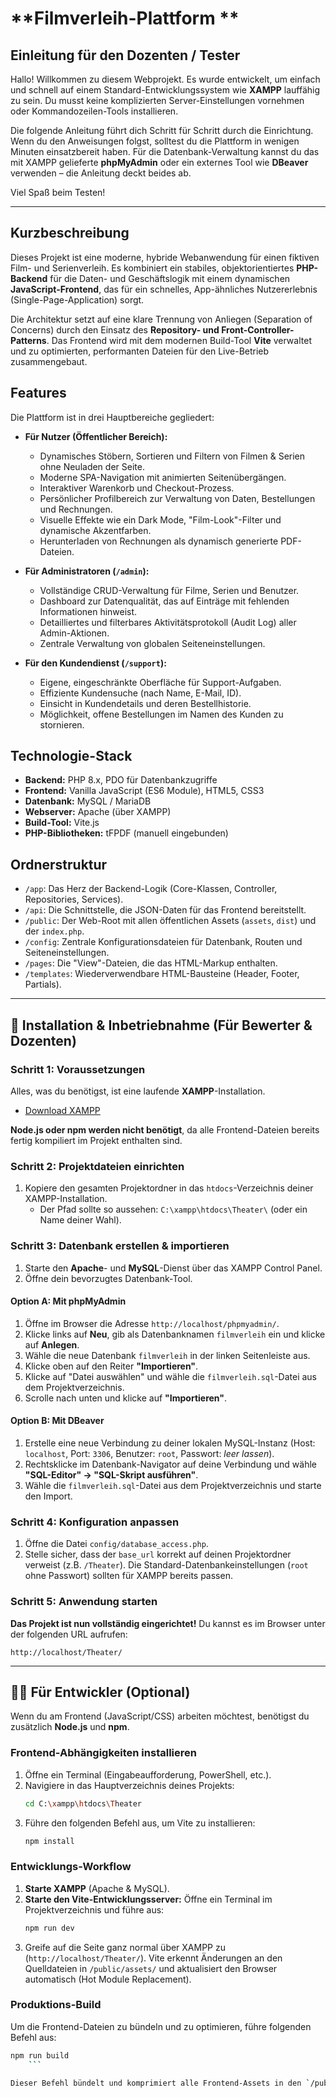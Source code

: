 # **Filmverleih-Plattform **

## Einleitung für den Dozenten / Tester

Hallo! Willkommen zu diesem Webprojekt. Es wurde entwickelt, um einfach und schnell auf einem Standard-Entwicklungssystem wie **XAMPP** lauffähig zu sein. Du musst keine komplizierten Server-Einstellungen vornehmen oder Kommandozeilen-Tools installieren.

Die folgende Anleitung führt dich Schritt für Schritt durch die Einrichtung. Wenn du den Anweisungen folgst, solltest du die Plattform in wenigen Minuten einsatzbereit haben. Für die Datenbank-Verwaltung kannst du das mit XAMPP gelieferte **phpMyAdmin** oder ein externes Tool wie **DBeaver** verwenden – die Anleitung deckt beides ab.

Viel Spaß beim Testen!

---

## Kurzbeschreibung

Dieses Projekt ist eine moderne, hybride Webanwendung für einen fiktiven Film- und Serienverleih. Es kombiniert ein stabiles, objektorientiertes **PHP-Backend** für die Daten- und Geschäftslogik mit einem dynamischen **JavaScript-Frontend**, das für ein schnelles, App-ähnliches Nutzererlebnis (Single-Page-Application) sorgt.

Die Architektur setzt auf eine klare Trennung von Anliegen (Separation of Concerns) durch den Einsatz des **Repository- und Front-Controller-Patterns**. Das Frontend wird mit dem modernen Build-Tool **Vite** verwaltet und zu optimierten, performanten Dateien für den Live-Betrieb zusammengebaut.

## Features

Die Plattform ist in drei Hauptbereiche gegliedert:

* **Für Nutzer (Öffentlicher Bereich):**
    * Dynamisches Stöbern, Sortieren und Filtern von Filmen & Serien ohne Neuladen der Seite.
    * Moderne SPA-Navigation mit animierten Seitenübergängen.
    * Interaktiver Warenkorb und Checkout-Prozess.
    * Persönlicher Profilbereich zur Verwaltung von Daten, Bestellungen und Rechnungen.
    * Visuelle Effekte wie ein Dark Mode, "Film-Look"-Filter und dynamische Akzentfarben.
    * Herunterladen von Rechnungen als dynamisch generierte PDF-Dateien.

* **Für Administratoren (`/admin`):**
    * Vollständige CRUD-Verwaltung für Filme, Serien und Benutzer.
    * Dashboard zur Datenqualität, das auf Einträge mit fehlenden Informationen hinweist.
    * Detailliertes und filterbares Aktivitätsprotokoll (Audit Log) aller Admin-Aktionen.
    * Zentrale Verwaltung von globalen Seiteneinstellungen.

* **Für den Kundendienst (`/support`):**
    * Eigene, eingeschränkte Oberfläche für Support-Aufgaben.
    * Effiziente Kundensuche (nach Name, E-Mail, ID).
    * Einsicht in Kundendetails und deren Bestellhistorie.
    * Möglichkeit, offene Bestellungen im Namen des Kunden zu stornieren.

## Technologie-Stack

* **Backend:** PHP 8.x, PDO für Datenbankzugriffe
* **Frontend:** Vanilla JavaScript (ES6 Module), HTML5, CSS3
* **Datenbank:** MySQL / MariaDB
* **Webserver:** Apache (über XAMPP)
* **Build-Tool:** Vite.js
* **PHP-Bibliotheken:** tFPDF (manuell eingebunden)

## Ordnerstruktur

* `/app`: Das Herz der Backend-Logik (Core-Klassen, Controller, Repositories, Services).
* `/api`: Die Schnittstelle, die JSON-Daten für das Frontend bereitstellt.
* `/public`: Der Web-Root mit allen öffentlichen Assets (`assets`, `dist`) und der `index.php`.
* `/config`: Zentrale Konfigurationsdateien für Datenbank, Routen und Seiteneinstellungen.
* `/pages`: Die "View"-Dateien, die das HTML-Markup enthalten.
* `/templates`: Wiederverwendbare HTML-Bausteine (Header, Footer, Partials).

---

## 🚀 Installation & Inbetriebnahme (Für Bewerter & Dozenten)

### Schritt 1: Voraussetzungen

Alles, was du benötigst, ist eine laufende **XAMPP**-Installation.
* [Download XAMPP](https://www.apachefriends.org/de/index.html)

**Node.js oder npm werden nicht benötigt**, da alle Frontend-Dateien bereits fertig kompiliert im Projekt enthalten sind.

### Schritt 2: Projektdateien einrichten

1.  Kopiere den gesamten Projektordner in das `htdocs`-Verzeichnis deiner XAMPP-Installation.
    * Der Pfad sollte so aussehen: `C:\xampp\htdocs\Theater\` (oder ein Name deiner Wahl).

### Schritt 3: Datenbank erstellen & importieren

1.  Starte den **Apache**- und **MySQL**-Dienst über das XAMPP Control Panel.
2.  Öffne dein bevorzugtes Datenbank-Tool.

#### **Option A: Mit phpMyAdmin**
1.  Öffne im Browser die Adresse `http://localhost/phpmyadmin/`.
2.  Klicke links auf **Neu**, gib als Datenbanknamen `filmverleih` ein und klicke auf **Anlegen**.
3.  Wähle die neue Datenbank `filmverleih` in der linken Seitenleiste aus.
4.  Klicke oben auf den Reiter **"Importieren"**.
5.  Klicke auf "Datei auswählen" und wähle die `filmverleih.sql`-Datei aus dem Projektverzeichnis.
6.  Scrolle nach unten und klicke auf **"Importieren"**.

#### **Option B: Mit DBeaver**
1.  Erstelle eine neue Verbindung zu deiner lokalen MySQL-Instanz (Host: `localhost`, Port: `3306`, Benutzer: `root`, Passwort: *leer lassen*).
2.  Rechtsklicke im Datenbank-Navigator auf deine Verbindung und wähle **"SQL-Editor" -> "SQL-Skript ausführen"**.
3.  Wähle die `filmverleih.sql`-Datei aus dem Projektverzeichnis und starte den Import.

### Schritt 4: Konfiguration anpassen

1.  Öffne die Datei `config/database_access.php`.
2.  Stelle sicher, dass der `base_url` korrekt auf deinen Projektordner verweist (z.B. `/Theater`). Die Standard-Datenbankeinstellungen (`root` ohne Passwort) sollten für XAMPP bereits passen.

### Schritt 5: Anwendung starten

**Das Projekt ist nun vollständig eingerichtet!** Du kannst es im Browser unter der folgenden URL aufrufen:

`http://localhost/Theater/`

---

## 👨‍💻 Für Entwickler (Optional)

Wenn du am Frontend (JavaScript/CSS) arbeiten möchtest, benötigst du zusätzlich **Node.js** und **npm**.

### Frontend-Abhängigkeiten installieren

1.  Öffne ein Terminal (Eingabeaufforderung, PowerShell, etc.).
2.  Navigiere in das Hauptverzeichnis deines Projekts:
    ```bash
    cd C:\xampp\htdocs\Theater
    ```
3.  Führe den folgenden Befehl aus, um Vite zu installieren:
    ```bash
    npm install
    ```

### Entwicklungs-Workflow

1.  **Starte XAMPP** (Apache & MySQL).
2.  **Starte den Vite-Entwicklungsserver:** Öffne ein Terminal im Projektverzeichnis und führe aus:
    ```bash
    npm run dev
    ```
3.  Greife auf die Seite ganz normal über XAMPP zu (`http://localhost/Theater/`). Vite erkennt Änderungen an den Quelldateien in `/public/assets/` und aktualisiert den Browser automatisch (Hot Module Replacement).

### Produktions-Build

Um die Frontend-Dateien zu bündeln und zu optimieren, führe folgenden Befehl aus:
```bash
npm run build
    ```

Dieser Befehl bündelt und komprimiert alle Frontend-Assets in den `/public/dist`-Ordner. Die Anwendung nutzt diese optimierten Dateien automatisch.
